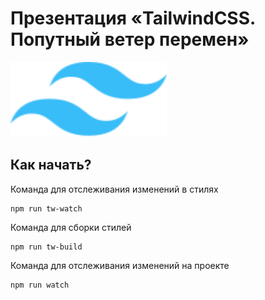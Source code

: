 # Презентация «TailwindCSS. Попутный ветер перемен»

<img src="./themes/tw/pictures/logo.svg" width="250" height="120" alt="Логотип">


## Как начать?

Команда для отслеживания изменений в стилях

    npm run tw-watch 

Команда для сборки стилей

    npm run tw-build

Команда для отслеживания изменений на проекте

    npm run watch 
